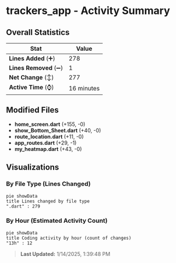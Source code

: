 # trackers_app - Activity Summary 

## Overall Statistics

| Stat                   | Value                                                             |
| ---------------------- | ----------------------------------------------------------------- |
| **Lines Added** (➕)   | 278                                          |
| **Lines Removed** (➖) | 1                                        |
| **Net Change** (↕)    | 277                |
| **Active Time** (⌚)   | 16 minutes |


## Modified Files
- **home_screen.dart** (+155, -0)
- **show_Bottom_Sheet.dart** (+40, -0)
- **route_location.dart** (+11, -0)
- **app_routes.dart** (+29, -1)
- **my_heatmap.dart** (+43, -0)

## Visualizations

### By File Type (Lines Changed)

```mermaid
pie showData
title Lines changed by file type
".dart" : 279
```

### By Hour (Estimated Activity Count)

```mermaid
pie showData
title Coding activity by hour (count of changes)
"13h" : 12
```


> **Last Updated:** 1/14/2025, 1:39:48 PM